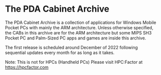 # The PDA Cabinet Archive
The PDA Cabinet Archive is a collection of applications for Windows Mobile Pocket PCs with mainly the ARM architecture. Unless otherwise specified, the CABs in this archive are for the ARM architecture but some MIPS SH3 Pocket PC and Palm-Sized PC apps and games are inside this archive.

The first release is scheduled around December of 2022 following sequential updates every month for as long as it takes.

Note: This is not for HPCs (Handheld PCs) Please visit HPC:Factor at https://hpcfactor.com
